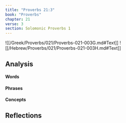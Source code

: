 ```yaml
---
title: "Proverbs 21:3"
book: "Proverbs"
chapter: 21
verse: 3
section: Solomonic Proverbs 1
---
```

![[/Greek/Proverbs/021/Proverbs-021-003G.md#Text]]
![[/Hebrew/Proverbs/021/Proverbs-021-003H.md#Text]]

## Analysis

#### Words

#### Phrases

#### Concepts

## Reflections
